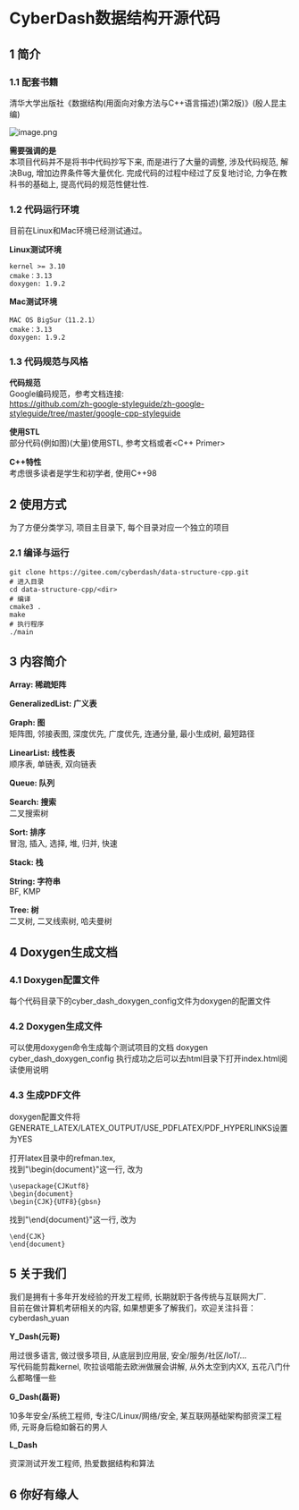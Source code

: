 ﻿# CyberDash数据结构开源代码  
## 1 简介
### 1.1 配套书籍
清华大学出版社《数据结构(用面向对象方法与C++语言描述)(第2版)》(殷人昆主编)

![image.png](https://gitee.com/L_Dash/cloud-images/raw/master/img/datastructure.jpg)

**需要强调的是**  
本项目代码并不是将书中代码抄写下来, 而是进行了大量的调整, 涉及代码规范, 解决Bug,
增加边界条件等大量优化. 完成代码的过程中经过了反复地讨论, 力争在教科书的基础上, 
提高代码的规范性健壮性.

### 1.2 代码运行环境  
目前在Linux和Mac环境已经测试通过。

**Linux测试环境**

    kernel >= 3.10
    cmake：3.13
    doxygen: 1.9.2
**Mac测试环境**

    MAC OS BigSur（11.2.1）
    cmake：3.13
    doxygen: 1.9.2


### 1.3 代码规范与风格
**代码规范**  
Google编码规范，参考文档连接:  
https://github.com/zh-google-styleguide/zh-google-styleguide/tree/master/google-cpp-styleguide

**使用STL**  
部分代码(例如图)(大量)使用STL, 参考文档或者<C++ Primer>

**C++特性**  
考虑很多读者是学生和初学者, 使用C++98

## 2 使用方式
为了方便分类学习, 项目主目录下, 每个目录对应一个独立的项目
### 2.1 编译与运行
    git clone https://gitee.com/cyberdash/data-structure-cpp.git
    # 进入目录
    cd data-structure-cpp/<dir>
    # 编译
    cmake3 .
    make
    # 执行程序
    ./main


## 3 内容简介
**Array: 稀疏矩阵**  

**GeneralizedList: 广义表**  

**Graph: 图**  
矩阵图, 邻接表图, 深度优先, 广度优先, 连通分量, 最小生成树, 最短路径

**LinearList: 线性表**  
顺序表, 单链表, 双向链表

**Queue: 队列**  

**Search: 搜索**   
二叉搜索树

**Sort: 排序**  
冒泡, 插入, 选择, 堆, 归并, 快速

**Stack: 栈**  

**String: 字符串**  
BF, KMP

**Tree: 树**  
二叉树, 二叉线索树, 哈夫曼树

## 4 Doxygen生成文档
### 4.1 Doxygen配置文件
每个代码目录下的cyber_dash_doxygen_config文件为doxygen的配置文件
### 4.2 Doxygen生成文件
可以使用doxygen命令生成每个测试项目的文档
    doxygen cyber_dash_doxygen_config
执行成功之后可以去html目录下打开index.html阅读使用说明

### 4.3 生成PDF文件
doxygen配置文件将GENERATE_LATEX/LATEX_OUTPUT/USE_PDFLATEX/PDF_HYPERLINKS设置为YES

打开latex目录中的refman.tex,  
找到"\begin{document}"这一行, 改为
```
\usepackage{CJKutf8}
\begin{document}
\begin{CJK}{UTF8}{gbsn}
```
找到"\end{document}"这一行, 改为
```
\end{CJK}
\end{document}
```


## 5 关于我们
我们是拥有十多年开发经验的开发工程师, 长期就职于各传统与互联网大厂.  
目前在做计算机考研相关的内容, 如果想更多了解我们，欢迎关注抖音：cyberdash_yuan

**Y_Dash(元哥)**

用过很多语言, 做过很多项目, 从底层到应用层, 安全/服务/社区/IoT/...  
写代码能剪裁kernel, 吹拉谈唱能去欧洲做展会讲解, 从外太空到内XX, 五花八门什么都略懂一些

**G_Dash(磊哥)**

10多年安全/系统工程师, 专注C/Linux/网络/安全, 某互联网基础架构部资深工程师, 元哥身后稳如磐石的男人

**L_Dash**

资深测试开发工程师, 热爱数据结构和算法


## 6 你好有缘人
